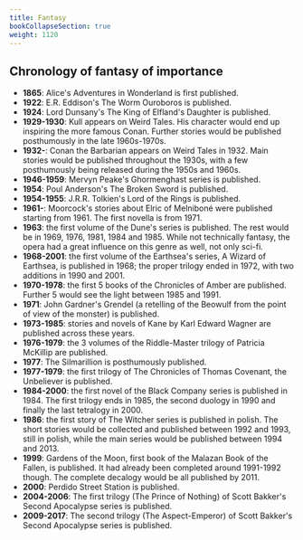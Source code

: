 ```yaml
---
title: Fantasy
bookCollapseSection: true
weight: 1120
---
```


## Chronology of fantasy of importance

* **1865**: Alice's Adventures in Wonderland is first published.
* **1922**: E.R. Eddison's The Worm Ouroboros is published.
* **1924**: Lord Dunsany's The King of Elfland's Daughter is published.
* **1929-1930**: Kull appears on Weird Tales. His character would end up inspiring the more famous Conan. Further stories would be published posthumously in the late 1960s-1970s.
* **1932-**: Conan the Barbarian appears on Weird Tales in 1932. Main stories would be published throughout the 1930s, with a few posthumously being released during the 1950s and 1960s.
* **1946-1959**: Mervyn Peake's Ghormenghast series is published.
* **1954**: Poul Anderson's The Broken Sword is published.
* **1954-1955**: J.R.R. Tolkien's Lord of the Rings is published.
* **1961-**: Moorcock's stories about Elric of Melniboné were published starting from 1961. The first novella is from 1971.
* **1963**: the first volume of the Dune's series is published. The rest would be in 1969, 1976, 1981, 1984 and 1985. While not technically fantasy, the opera had a great influence on this genre as well, not only sci-fi.
* **1968-2001**: the first volume of the Earthsea's series, A Wizard of Earthsea, is published in 1968; the proper trilogy ended in 1972, with two additions in 1990 and 2001.
* **1970-1978**: the first 5 books of the Chronicles of Amber are published. Further 5 would see the light between 1985 and 1991.
* **1971**: John Gardner's Grendel (a retelling of the Beowulf from the point of view of the monster) is published.
* **1973-1985**: stories and novels of Kane by Karl Edward Wagner are published across these years.
* **1976-1979**: the 3 volumes of the Riddle-Master trilogy of Patricia McKillip are published.
* **1977**: The Silmarillion is posthumously published.
* **1977-1979**: the first trilogy of The Chronicles of Thomas Covenant, the Unbeliever is published.
* **1984-2000**: the first novel of the Black Company series is published in 1984. The first trilogy ends in 1985, the second duology in 1990 and finally the last tetralogy in 2000.
* **1986**: the first story of The Witcher series is published in polish. The short stories would be collected and published between 1992 and 1993, still in polish, while the main series would be published between 1994 and 2013.
* **1999**: Gardens of the Moon, first book of the Malazan Book of the Fallen, is published. It had already been completed around 1991-1992 though. The complete decalogy would be all published by 2011.
* **2000**: Perdido Street Station is published.
* **2004-2006**: The first trilogy (The Prince of Nothing) of Scott Bakker's Second Apocalypse series is published.
* **2009-2017**: The second trilogy (The Aspect-Emperor) of Scott Bakker's Second Apocalypse series is published.
